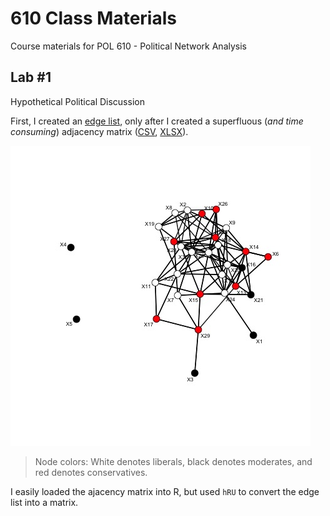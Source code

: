 # 610 Class Materials
Course materials for POL 610 - Political Network Analysis

## Lab #1
Hypothetical Political Discussion

First, I created an [edge list](../master/edgelist_pol.csv), only after I created a superfluous (*and time consuming*) adjacency matrix ([CSV](../master/politicalnetworkmatrix.csv), [XLSX](../master/politicalnetworkmatrix.xlsx)).

![Pol Net Visualization](/pol_net.jpeg)
> Node colors: White denotes liberals, black denotes moderates, and red denotes conservatives.

I easily loaded the ajacency matrix into R, but used `hRU` to convert the edge list into a matrix.